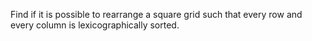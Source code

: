 Find if it is possible to rearrange a square grid such that every 
row and every column is lexicographically sorted.
